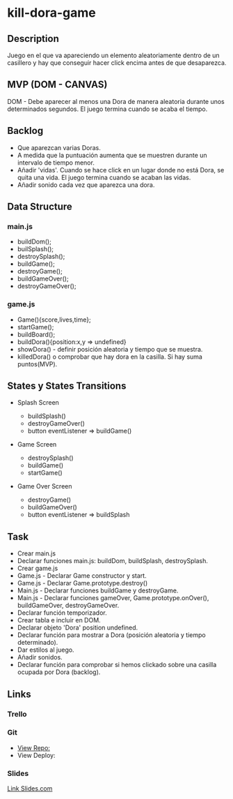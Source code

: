 # kill-dora-game

## Description

Juego en el que va apareciendo un elemento aleatoriamente dentro de un casillero y hay que conseguir hacer click encima antes de que desaparezca.

## MVP (DOM - CANVAS)

DOM - Debe aparecer al menos una Dora de manera aleatoria durante unos determinados segundos. El juego termina cuando se acaba el tiempo. 

## Backlog

* Que aparezcan varias Doras.
* A medida que la puntuación aumenta que se muestren durante un intervalo de tiempo menor.
* Añadir 'vidas'. Cuando se hace click en un lugar donde no está Dora, se quita una vida. El juego termina cuando se acaban las vidas.
* Añadir sonido cada vez que aparezca una dora.

## Data Structure

### main.js

  - buildDom();
  - builSplash();
  - destroySplash();
  - buildGame();
  - destroyGame();
  - buildGameOver();
  - destroyGameOver();
  
### game.js

  - Game(){score,lives,time};
  - startGame();
  - buildBoard();
  - buildDora(){position:x,y => undefined}
  - showDora() - definir posición aleatoria y tiempo que se muestra.
  - killedDora() o comprobar que hay dora en la casilla. Si hay suma puntos(MVP). 


## States y States Transitions

* Splash Screen
  * buildSplash()
  * destroyGameOver()
  * button eventListener => buildGame()
  
* Game Screen
  * destroySplash()
  * buildGame()
  * startGame()
  
* Game Over Screen
  * destroyGame()
  * buildGameOver()
  * button eventListener => buildSplash
  
## Task

* Crear main.js
* Declarar funciones main.js: buildDom, buildSplash, destroySplash.
* Crear game.js
* Game.js - Declarar Game constructor y start.
* Game.js - Declarar Game.prototype.destroy() 
* Main.js - Declarar funciones buildGame y destroyGame.
* Main.js - Declarar funciones gameOver, Game.prototype.onOver(), buildGameOver, destroyGameOver.
* Declarar función temporizador.
* Crear tabla e incluir en DOM.
* Declarar objeto 'Dora' position undefined.
* Declarar función para mostrar a Dora (posición aleatoria y tiempo determinado).
* Dar estilos al juego.
* Añadir sonidos.
* Declarar función para comprobar si hemos clickado sobre una casilla ocupada por Dora (backlog).

## Links

### Trello

### Git

* [View Repo:](https://github.com/annamrp/kill-dora-game.git)
* View Deploy:

### Slides

[Link Slides.com](http://slides.com)

